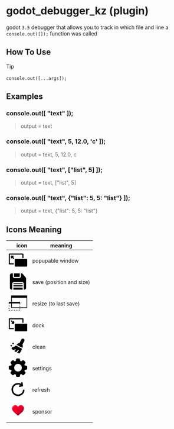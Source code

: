 # godot_debugger_kz (plugin)
godot `3.5` debugger that allows you to track in which file and line a `console.out([]);` function was called  

## How To Use
> [!TIP]
> `console.out([...args]);`

## Examples
### console.out([ "text" ]); 
> output = text
### console.out([ "text", 5, 12.0, 'c' ]); 
> output = text, 5, 12.0, c 
### console.out([ "text", ["list", 5] ]);  
> output = text, ["list", 5] 
### console.out([ "text", {"list": 5, 5: "list"} ]); 
> output = text, {"list": 5, 5: "list"}


## Icons Meaning
| icon | meaning |
|-----:|-----------|
|<picture> <img alt="resize image" src="./addons/kz_debugger/assets/resize.png" width="50" > </picture>|  popupable window|
|<picture> <img alt="resize image" src="./addons/kz_debugger/assets/save.png" width="50" > </picture>| save (position and size)|
|<picture> <img alt="resize image" src="./addons/kz_debugger/assets/window.png" width="50" > </picture>| resize (to last save)|
|<picture> <img alt="resize image" src="./addons/kz_debugger/assets/smaller.png" width="50" > </picture>| dock|
|<picture> <img alt="resize image" src="./addons/kz_debugger/assets/clean.png" width="50" > </picture>|  clean|
|<picture> <img alt="resize image" src="./addons/kz_debugger/assets/settings.png" width="50" > </picture>| settings|
|<picture> <img alt="resize image" src="./addons/kz_debugger/assets/refresh.png" width="50" > </picture>|  refresh|
|<picture> <img alt="resize image" src="./addons/kz_debugger/assets/heart_1_size-removebg-preview.png" width="50" > </picture>|  sponsor|

